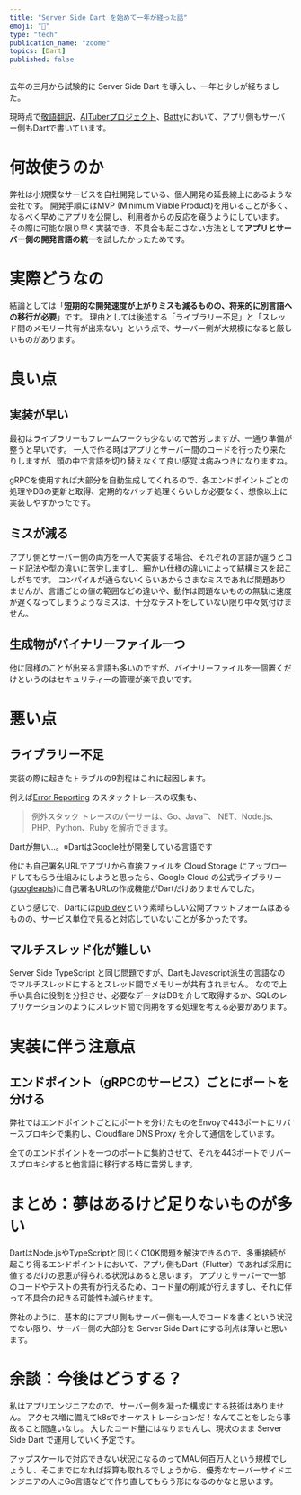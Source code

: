 ```yaml
---
title: "Server Side Dart を始めて一年が経った話"
emoji: "🎯"
type: "tech"
publication_name: "zoome"
topics: [Dart]
published: false
---
```


去年の三月から試験的に Server Side Dart を導入し、一年と少しが経ちました。

現時点で[敬語翻訳](https://honorific.app)、[AITuberプロジェクト](https://aituber.net)、[Batty](https://batty.life)において、アプリ側もサーバー側もDartで書いています。

# 何故使うのか
弊社は小規模なサービスを自社開発している、個人開発の延長線上にあるような会社です。
開発手順にはMVP (Minimum Viable Product)を用いることが多く、なるべく早めにアプリを公開し、利用者からの反応を窺うようにしています。
その際に可能な限り早く実装でき、不具合も起こさない方法として**アプリとサーバー側の開発言語の統一**を試したかったためです。

# 実際どうなの
結論としては「**短期的な開発速度が上がりミスも減るものの、将来的に別言語への移行が必要**」です。
理由としては後述する「ライブラリー不足」と「スレッド間のメモリー共有が出来ない」という点で、サーバー側が大規模になると厳しいものがあります。

# 良い点
## 実装が早い
最初はライブラリーもフレームワークも少ないので苦労しますが、一通り準備が整うと早いです。
一人で作る時はアプリとサーバー間のコードを行ったり来たりしますが、頭の中で言語を切り替えなくて良い感覚は病みつきになりますね。

gRPCを使用すれば大部分を自動生成してくれるので、各エンドポイントごとの処理やDBの更新と取得、定期的なバッチ処理くらいしか必要なく、想像以上に実装しやすかったです。

## ミスが減る
アプリ側とサーバー側の両方を一人で実装する場合、それぞれの言語が違うとコード記法や型の違いに苦労しますし、細かい仕様の違いによって結構ミスを起こしがちです。
コンパイルが通らないくらいあからさまなミスであれば問題ありませんが、言語ごとの値の範囲などの違いや、動作は問題ないものの無駄に速度が遅くなってしまうようなミスは、十分なテストをしていない限り中々気付けません。

## 生成物がバイナリーファイル一つ
他に同様のことが出来る言語も多いのですが、バイナリーファイルを一個置くだけというのはセキュリティーの管理が楽で良いです。

# 悪い点
## ライブラリー不足
実装の際に起きたトラブルの9割程はこれに起因します。

例えば[Error Reporting](https://cloud.google.com/error-reporting?hl=ja) のスタックトレースの収集も、

> 例外スタック トレースのパーサーは、Go、Java™、.NET、Node.js、PHP、Python、Ruby を解析できます。

Dartが無い…。※DartはGoogle社が開発している言語です

他にも自己署名URLでアプリから直接ファイルを Cloud Storage にアップロードしてもらう仕組みにしようと思ったら、Google Cloud の公式ライブラリー([googleapis](https://pub.dev/packages/googleapis))に自己署名URLの作成機能がDartだけありませんでした。

という感じで、Dartには[pub.dev](https://pub.dev)という素晴らしい公開プラットフォームはあるものの、サービス単位で見ると対応していないことが多かったです。

## マルチスレッド化が難しい
Server Side TypeScript と同じ問題ですが、DartもJavascript派生の言語なのでマルチスレッドにするとスレッド間でメモリーが共有されません。
なので上手い具合に役割を分担させ、必要なデータはDBを介して取得するか、SQLのレプリケーションのようにスレッド間で同期をする処理を考える必要があります。

# 実装に伴う注意点
## エンドポイント（gRPCのサービス）ごとにポートを分ける
弊社ではエンドポイントごとにポートを分けたものをEnvoyで443ポートにリバースプロキシで集約し、Cloudflare DNS Proxy を介して通信をしています。

全てのエンドポイントを一つのポートに集約させて、それを443ポートでリバースプロキシすると他言語に移行する時に苦労します。

# まとめ：夢はあるけど足りないものが多い
DartはNode.jsやTypeScriptと同じくC10K問題を解決できるので、多重接続が起こり得るエンドポイントにおいて、アプリ側もDart（Flutter）であれば採用に値するだけの恩恵が得られる状況はあると思います。
アプリとサーバーで一部のコードやテストの共有が行えるため、コード量の削減が行えますし、それに伴って不具合の起きる可能性も減らせます。

弊社のように、基本的にアプリ側もサーバー側も一人でコードを書くという状況でない限り、サーバー側の大部分を Server Side Dart にする利点は薄いと思います。

# 余談：今後はどうする？
私はアプリエンジニアなので、サーバー側を凝った構成にする技術はありません。
アクセス増に備えてk8sでオーケストレーションだ！なんてことをしたら事故ること間違いなし。
大したコード量にはなりませんし、現状のまま Server Side Dart で運用していく予定です。

アップスケールで対応できない状況になるのってMAU何百万人という規模でしょうし、そこまでになれば採算も取れるでしょうから、優秀なサーバーサイドエンジニアの人にGo言語などで作り直してもらう形になるのかなと思います。
